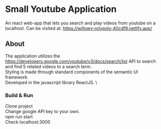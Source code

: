 # Small Youtube Application

An react web-app that lets you search and play videos from youtube on a localhost.
Can be visited at:
https://willowy-rolypoly-40cdf9.netlify.app/

## About

The application utilizes the https://developers.google.com/youtube/v3/docs/search/list API to search and find 5 related videos to a search term.\
Styling is made through standard components of the semantic UI framework. \
Developed in the javascript library ReactJS. \

### Build & Run
Clone project\
Change google API key to your own.\
npm run start\
Check localhost:3000
